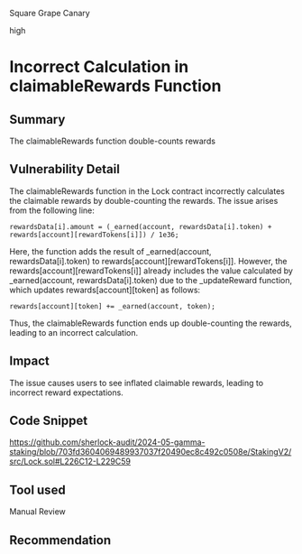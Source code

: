 Square Grape Canary

high

# Incorrect Calculation in claimableRewards Function

## Summary
The claimableRewards function double-counts rewards

## Vulnerability Detail

The claimableRewards function in the Lock contract incorrectly calculates the claimable rewards by double-counting the rewards. The issue arises from the following line:
```solidity
rewardsData[i].amount = (_earned(account, rewardsData[i].token) + rewards[account][rewardTokens[i]]) / 1e36;
```
Here, the function adds the result of _earned(account, rewardsData[i].token) to rewards[account][rewardTokens[i]]. However, the rewards[account][rewardTokens[i]] already includes the value calculated by _earned(account, rewardsData[i].token) due to the _updateReward function, which updates rewards[account][token] as follows:
```solidity
rewards[account][token] += _earned(account, token);
```
Thus, the claimableRewards function ends up double-counting the rewards, leading to an incorrect calculation.


## Impact

The issue causes users to see inflated claimable rewards, leading to incorrect reward expectations.


## Code Snippet

https://github.com/sherlock-audit/2024-05-gamma-staking/blob/703fd3604069489937037f20490ec8c492c0508e/StakingV2/src/Lock.sol#L226C12-L229C59

## Tool used

Manual Review

## Recommendation
